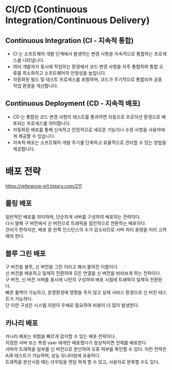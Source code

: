 # CI/CD (Continuous Integration/Continuous Delivery)

## Continuous Integration (CI - 지속적 통합)

- CI 는 소프트웨어 개발 단계에서 발생하는 변경 사항을 지속적으로 통합하는 프로세스를 나타냅니다.
- 여러 개발자가 동시에 작업하는 환경에서 코드 변경 사항을 자주 통합하여 통합 오류를 최소화하고 소프트웨어의 안정성을 높입니다.
- 자동화된 빌드 및 테스트 프로세스를 포함하며, 코드가 주기적으로 통합되어 공동 작업 환경을 개선합니다.

## Continuous Deployment (CD - 지속적 배포)

- CD 는 통합된 코드 변경 사항이 테스트를 통과하면 자동으로 프로덕션 환경으로 배포되는 프로세스를 의미합니다.
- 자동화된 배포를 통해 신속하고 안정적으로 새로운 기능이나 수정 사항을 사용자에게 제공할 수 있습니다.
- 지속적 배포는 소프트웨어 개발 주기를 단축하고 효율적으로 관리할 수 있는 방법을 제공합니다.

# 배포 전략

https://reference-m1.tistory.com/211

## 롤링 배포

일반적인 배포를 의미하며, 단순하게 서버를 구성하여 배포하는 전략이다.  
다시 말해 구 버전에서 신 버전으로 트래픽을 점진적으로 전환하는 배포이다.  
관리가 편하지만, 배포 중 한쪽 인스턴스의 수가 감소되므로 서버 처리 용량을 미리 고려해야 한다.

## 블루 그린 배포

구 버전을 블루, 신 버전을 그린 이라고 해서 붙여진 이름이다.  
신 버전을 배포하고 일제히 전환하여 모든 연결을 신 버전을 바라보게 하는 전략이다.  
구 버전, 신 버전 서버를 동시에 나란히 구성하여 배포 시점에 트래픽이 일제히 전환된다.  
빠른 롤백이 가능하고, 운영환경에 영향을 주지 않고 실제 서비스 환경으로 신 버전 테스트가 가능하다.  
단 이런 구성은 시스템 자원이 두배로 필요하여 비용이 더 많이 발생한다.

## 카나리 배포

카나리 배포는 위험을 빠르게 감지할 수 있는 배포 전략이다.  
지정한 서버 또는 특정 user 에게만 배포했다가 정상적이면 전체를 배포한다.  
서버의 트래픽을 일부를 신 버전으로 분산하여 오류 여부를 확인할 수 있다. 이런 전략은 A/B 테스트가 가능하며, 성능 모니터링에 유용하다.  
트래픽을 분산시킬 때는 라우팅을 랜덤 하게 할 수 있고, 사용자로 분류할 수도 있다.
